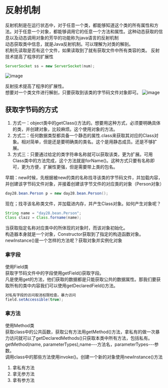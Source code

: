 # 反射机制
反射机制是在运行状态中，对于任意一个类，都能够知道这个类的所有属性和方法。对于任意一个对象，都能够调用它的任意一个方法和属性。这种动态获取的信息以及动态调用对象的芳华的功能称为java语言的反射机制  
动态获取类中信息，就是Java反射机制。可以理解为对类的解剖。  
机制先读取是否有这个文件，如果读取到了就有获取文件中所有类容的类。 
反射技术提高了程序的扩展性
``` Java
ServerSocket ss = new ServerSocket(num);
```


![image](https://note.youdao.com/yws/public/resource/c985bb6501daa12836a84eebea3b350f/xmlnote/B340017CE50A45C78222E2528EE326AB/1424)



反射技术提高了程序的扩展性。  
想要对一个类文件进行解剖，只要获取到该类的字节码文件对象即可。
![image](https://note.youdao.com/yws/public/resource/c985bb6501daa12836a84eebea3b350f/xmlnote/3E9BF031F34E42ACB5E50E3788189106/1439)

## 获取字节码的方式
1. 方式一：object类中的getClass()方法的。想要用这种方式，必须要明确具体的类，并创建对象，比较麻烦。这个使用对象的方法。
2. 方式二：任何数据类型都具备一个静态的属性.class来获取其对应的Class对象。相对简单，但是还是要明确类的类名。这个是用静态成员。还是不够扩展。
3. 方式三：只要通过给定的类字符串名称就可以获取该类，更为扩展。可用Class类中的方法完成，这个方法就是forName()。这种方式只要有名称即可，更为方便，扩展性更强，但是需要带上类的包名。

早期：new时候，先根据被new的类的名称找寻该类的字节码文件，并加载内容，并创建该字节码文件对象，并接着创建该字节文件的对应类的对象（Person对象）
``` Java
day28.bean.Person p = new day28.bean.Person();
```
现在；找寻该名称类文件，并加载进内存，并产生Class对象。如何产生对象呢？
``` Java
String name = "day28.bean.Person";
Class clazz = Class.forname(name);
```
当获取指定名称对应类中的所体现的对象时，而该对象初始化。  
构造器本身就是一个对象，Constructor获取到了指定的构造函数对象。  
newInstance()是一个怎样的方法呢？获取对象并实例化对象  
### 拿字段
使用Field类  
获取字节码文件中的字段使用getField()获取字段。  
凡是使用get的方法，他们获取的数据都是只能获取公共的数据属性。那我们要获取所有的类中内容我们可以使用getDeclaredField()方法。  
``` Java
对私有字段的访问取消权限检查。暴力访问
field.setAccessible(true);
```
### 拿方法
使用Method类  
获取class中的公共函数，获取公有方法用getMethod()方法，拿私有的做一次暴力访问就可以了getDeclaredMethods()只获取本类中所有方法，包括私有。  
getMethod(name, parameterTypes),name---方法名，parameterTypes---参数。  
调用class中的那些方法使用invoke()。创建一个新的对象使用newInstance()方法
1. 拿私有方法
2. 拿无参方法
3. 拿有参方法